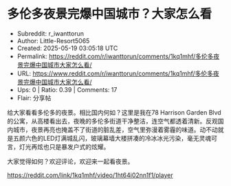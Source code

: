 # 多伦多夜景完爆中国城市？大家怎么看

- Subreddit: r_iwanttorun
- Author: Little-Resort5065
- Created: 2025-05-19 03:05:18 UTC
- Permalink: https://reddit.com/r/iwanttorun/comments/1kq1mhf/多伦多夜景完爆中国城市大家怎么看/
- URL: https://www.reddit.com/r/iwanttorun/comments/1kq1mhf/多伦多夜景完爆中国城市大家怎么看/
- Ups: 0 | Ratio: 0.39 | Comments: 17
- Flair: 分享帖


给大家看看多伦多的夜景。相比国内何如？这里是我在78 Harrison Garden
Blvd的公寓，从高楼看出去，夜晚的多伦多街道干净整洁，连空气都透着清新。反观国内城市，夜景再亮也掩盖不了街道的脏乱差，空气里弥漫着雾霾的味道。动不动就是五颜六色的LED灯满城乱闪，玻璃幕墙大楼拼凑的冷冰冰光污染，毫无灵魂可言，灯光再炫也只是暴发户式的炫耀。

大家觉得如何？欢迎评论，欢迎来一起看夜景。

<https://reddit.com/link/1kq1mhf/video/1ht64i02nn1f1/player>

